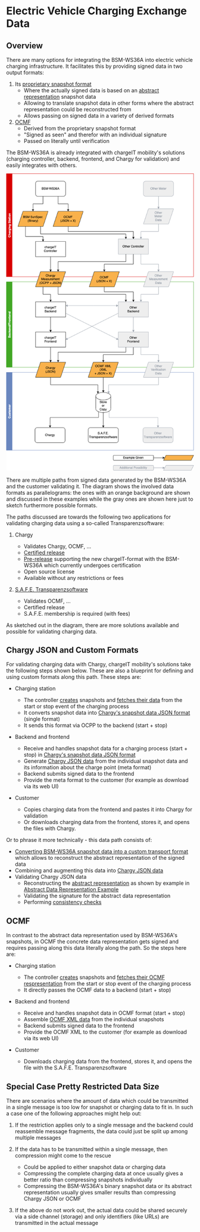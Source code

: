 # Electric Vehicle Charging Exchange Data

## Overview

There are many options for integrating the BSM-WS36A into electric vehicle
charging infrastructure. It facilitates this by providing signed data in two
output formats:

1. Its [proprietary snapshot format](snapshots.md)
    - Where the actually signed data is based on an [abstract
      representation](snapshots.md#verifying-a-snapshot-with-the-bsm-tool)
      snapshot data
    - Allowing to translate snapshot data in other forms where the abstract
      representation could be reconstructed from
    - Allows passing on signed data in a variety of derived formats
2. [OCMF](ocmf.md)
    - Derived from the proprietary snapshot format
    - "Signed as seen" and therefor with an individual signature
    - Passed on literally until verification

The BSM-WS36A is already integrated with chargeIT mobility's solutions
(charging controller, backend, frontend, and Chargy for validation) and easily
integrates with others.

![EV Charging Exchange Data](img/ev-charging-exchange-data.png)

There are multiple paths from signed data generated by the BSM-WS36A and the
customer validating it. The diagram shows the involved data formats as
parallelograms: the ones with an orange background are shown and discussed in
these examples while the gray ones are shown here just to sketch furthermore
possible formats.

The paths discussed are towards the following two applications for validating
charging data using a so-called Transparenzsoftware:

1. Chargy
    - Validates Chargy, OCMF, ...
    - [Certified
      release](https://www.chargeit-mobility.com/wissen-tipps/validierung/)
    - [Pre-release](https://github.com/chargeITmobility/ChargyDesktopApp/releases)
      supporting the new chargeIT-format with the BSM-WS36A which currently undergoes certification
    - Open source license
    - Available without any restrictions or fees

2. [S.A.F.E. Transparenzsoftware](https://www.safe-ev.de/de/transparenzsoftware.php)
    - Validates OCMF, ...
    - Certified release
    - S.A.F.E. membership is required (with fees)

As sketched out in the diagram, there are more solutions available and possible
for validating charging data.


## Chargy JSON and Custom Formats

For validating charging data with Chargy, chargeIT mobility's solutions take
the following steps shown below. These are also a blueprint for defining and
using custom formats along this path. These steps are:

- Charging station
    - The controller [creates](snapshots.md#snapshot-creation) snapshots and
      [fetches their data](snapshots.md#snapshot-data-1) from the start or stop event of the charging process
    - It converts snapshot data into [Chargy's snapshot data JSON
      format](chargy.md#snapshot-data) (single format)
    - It sends this format via OCPP to the backend (start + stop)

- Backend and frontend
    - Receive and handles snapshot data for a charging process (start + stop) in [Chargy's
      snapshot data JSON format](chargy.md#snapshot-objects)
    - Generate [Chargy JSON data](chargy.md#chargy-json-format) from the
      individual snapshot data and its information about the charge point (meta format)
    - Backend submits signed data to the frontend
    - Provide the meta format to the customer (for example as download via its web
      UI)

- Customer
    - Copies charging data from the frontend and pastes it into Chargy for
      validation
    - Or downloads charging data from the frontend, stores it, and opens the
      files with Chargy.

Or to phrase it more technically - this data path consists of:

- [Converting BSM-WS36A snapshot data into a custom transport
  format](chargy.md#snapshot-data-1) which allows to reconstruct the abstract
  representation of the signed data
- Combining and augmenting this data into [Chargy JSON
  data](chargy.md#chargy-json-format)
- Validating Chargy JSON data
    - Reconstructing the [abstract
      representation](snapshots.md#abstract-data-representation) as
      shown by example in [Abstract Data Representation
      Example](chargy.md#abstract-data-representation-example)
    - Validating the signature for the abstract data representation
    - Performing [consistency checks](chargy.md#signature-verification)


## OCMF

In contrast to the abstract data representation used by BSM-WS36A's snapshots,
in OCMF the concrete data representation gets signed and requires passing along
this data literally along the path. So the steps here are:

- Charging station
    - The controller [creates](snapshots.md#snapshot-creation) snapshots and
      [fetches their OCMF 
      respresentation](ocmf.md#getting-the-ocmf-representation) from the start or stop event of the charging process
    - It directly passes the OCMF data to a backend (start + stop)

- Backend and frontend
    - Receive and handles snapshot data in OCMF format (start + stop)
    - Assemble [OCMF XML data](ocmf.md#ocmf-xml) from the individual snapshots
    - Backend submits signed data to the frontend
    - Provide the OCMF XML to the customer (for example as download via its web UI)

- Customer
    - Downloads charging data from the frontend, stores it, and opens the file
      with the S.A.F.E. Transparenzsoftware


## Special Case Pretty Restricted Data Size

There are scenarios where the amount of data which could be transmitted in a
single message is too low for snapshot or charging data to fit in. In such a
case one of the following approaches might help out:

1. If the restriction applies only to a single message and the backend could
   reassemble message fragments, the data could just be split up among multiple
   messages

2. If the data has to be transmitted within a single message, then compression
   might come to the rescue
    - Could be applied to either snapshot data or charging data
    - Compressing the complete charging data at once usually gives a better
      ratio than compressing snapshots individually
    - Compressing the BSM-WS36A's binary snapshot data or its abstract
      representation usually gives smaller results than compressing Chargy JSON
      or OCMF

3. If the above do not work out, the actual data could be shared securely via a
   side channel (storage) and only identifiers (like URLs) are transmitted in
   the actual message

